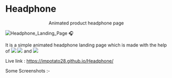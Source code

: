 # Headphone

<div align="center">Animated product headphone page</div>

![Headphone_Landing_Page 🎧](https://github.com/Impotato28/Headphone/assets/139569429/a0ddaf51-eb72-4187-8c4b-aff6d855b260)

It is a simple animated headphone landing page which is made with the help of <img src="https://img.shields.io/badge/HTML-red"> <img src="https://img.shields.io/badge/CSS-blue"> and <img src="https://img.shields.io/badge/JavaScript-yellow"> 

Live link : https://impotato28.github.io/Headphone/

Some Screenshots :-


